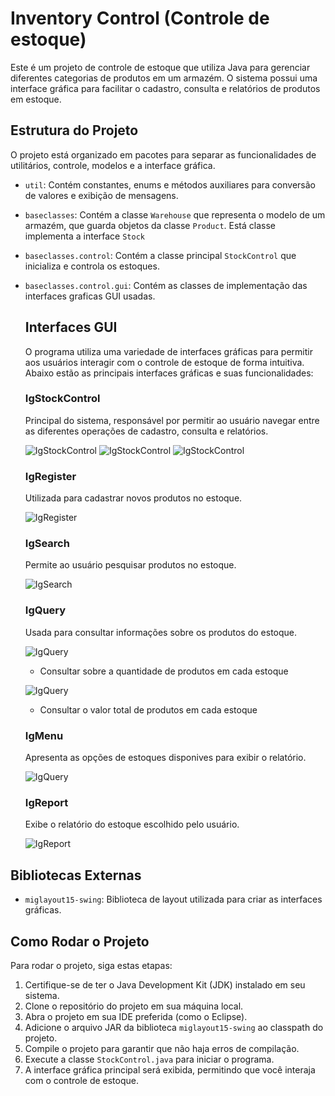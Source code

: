 # Inventory Control (Controle de estoque)

Este é um projeto de controle de estoque que utiliza Java para gerenciar diferentes categorias de produtos em um armazém. 
O sistema possui uma interface gráfica para facilitar o cadastro, consulta e relatórios de produtos em estoque.

## Estrutura do Projeto

O projeto está organizado em pacotes para separar as funcionalidades de utilitários, controle, modelos e a interface gráfica.

- `util`: Contém constantes, enums e métodos auxiliares para conversão de valores e exibição de mensagens.
- `baseclasses`: Contém a classe `Warehouse` que representa o modelo de um armazém, que guarda objetos da classe `Product`. Está classe implementa a interface `Stock`
- `baseclasses.control`: Contém a classe principal `StockControl` que inicializa e controla os estoques.
- `baseclasses.control.gui`: Contém as classes de implementação das interfaces graficas GUI usadas.

  ## Interfaces GUI

  O programa utiliza uma variedade de interfaces gráficas para permitir aos usuários interagir com o controle de estoque de forma intuitiva.
  Abaixo estão as principais interfaces gráficas e suas funcionalidades:

  ### IgStockControl

  Principal do sistema, responsável por permitir ao usuário navegar entre as diferentes operações de cadastro, consulta e relatórios. 

  ![IgStockControl](img-doc/control.png)
  ![IgStockControl](img-doc/control-2.png)
  ![IgStockControl](img-doc/control-3.png)

  ### IgRegister

  Utilizada para cadastrar novos produtos no estoque.

  ![IgRegister](img-doc/register.png)

  ### IgSearch

  Permite ao usuário pesquisar produtos no estoque.

  ![IgSearch](img-doc/search.png)

  ### IgQuery

  Usada para consultar informações sobre os produtos do estoque.
  
  ![IgQuery](img-doc/query-1.png)

    - Consultar sobre a quantidade de produtos em cada estoque

  ![IgQuery](img-doc/query-2.png)
  
    - Consultar o valor total de produtos em cada estoque

  ### IgMenu

  Apresenta as opções de estoques disponives para exibir o relatório.
  
  ![IgQuery](img-doc/menu-report.png)

  ### IgReport

  Exibe o relatório do estoque escolhido pelo usuário.
  
  ![IgReport](img-doc/report.png)
  
  
## Bibliotecas Externas

- `miglayout15-swing`: Biblioteca de layout utilizada para criar as interfaces gráficas.

  
## Como Rodar o Projeto

Para rodar o projeto, siga estas etapas:

1. Certifique-se de ter o Java Development Kit (JDK) instalado em seu sistema.
2. Clone o repositório do projeto em sua máquina local.
3. Abra o projeto em sua IDE preferida (como o Eclipse).
4. Adicione o arquivo JAR da biblioteca `miglayout15-swing` ao classpath do projeto.
5. Compile o projeto para garantir que não haja erros de compilação.
6. Execute a classe `StockControl.java` para iniciar o programa.
7. A interface gráfica principal será exibida, permitindo que você interaja com o controle de estoque.


  
